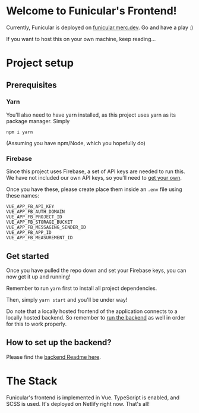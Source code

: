 # Welcome to Funicular's Frontend!

Currently, Funicular is deployed on [funicular.merc.dev](funicular.merc.dev). Go and have a play :)

If you want to host this on your own  machine, keep reading...


# Project setup

## Prerequisites


### Yarn

You'll also need to have yarn installed, as this project uses yarn as its package manager. Simply 

```npm i yarn```

(Assuming you have npm/Node, which you hopefully do)

### Firebase 

Since this project uses Firebase, a set of API keys are needed to run this. We have not included our own API keys, so you'll need to [get your own](https://firebase.google.com/docs/auth). 

Once you have these, please create place them inside an `.env` file using these names:

```
VUE_APP_FB_API_KEY
VUE_APP_FB_AUTH_DOMAIN
VUE_APP_FB_PROJECT_ID
VUE_APP_FB_STORAGE_BUCKET
VUE_APP_FB_MESSAGING_SENDER_ID
VUE_APP_FB_APP_ID
VUE_APP_FB_MEASUREMENT_ID
```



## Get started

Once you have pulled the repo down and set your Firebase keys, you can now get it up and running!

Remember to run `yarn` first to install all project dependencies. 

Then, simply `yarn start` and you'll be under way!

Do note that a locally hosted frontend of the application connects to a locally hosted backend. So remember to [run the backend](https://github.com/p4p-51/jubilant-octo-funicular/blob/main/backend/README.md) as well in order for this to work properly. 

## How to set up the backend?

Please find the [backend Readme here](https://github.com/p4p-51/jubilant-octo-funicular/blob/main/backend/README.md).

# The Stack

Funicular's frontend is implemented in Vue. TypeScript is enabled, and SCSS is used. It's deployed on Netlify right now. That's all!

